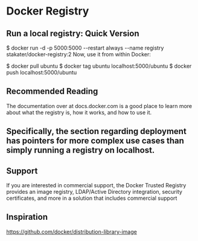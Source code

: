 # Docker Registry

## Run a local registry: Quick Version
$ docker run -d -p 5000:5000 --restart always --name registry stakater/docker-registry:2
Now, use it from within Docker:

$ docker pull ubuntu
$ docker tag ubuntu localhost:5000/ubuntu
$ docker push localhost:5000/ubuntu

## Recommended Reading
The documentation over at docs.docker.com is a good place to learn more about what the registry is, how it works, and how to use it.

## Specifically, the section regarding deployment has pointers for more complex use cases than simply running a registry on localhost.

## Support
If you are interested in commercial support, the Docker Trusted Registry provides an image registry, LDAP/Active Directory integration, security certificates, and more in a solution that includes commercial support

## Inspiration
https://github.com/docker/distribution-library-image